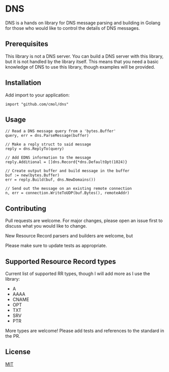 # DNS

DNS is a hands on library for DNS message parsing and building in Golang for
those who would like to control the details of DNS messages.

## Prerequisites

This library is not a DNS server. You can build a DNS server with this library,
but it is not handled by the library itself. This means that you need a basic
knowledge of DNS to use this library, though examples will be provided.

## Installation

Add import to your application:

```
import "github.com/cmol/dns"
```

## Usage

```golang
// Read a DNS message query from a 'bytes.Buffer'
query, err = dns.ParseMessage(buffer)

// Make a reply struct to said message
reply = dns.ReplyTo(query)

// Add EDNS information to the message
reply.Additional = []dns.Record{*dns.DefaultOpt(1024)}

// Create output buffer and build message in the buffer
buf := new(bytes.Buffer)
err = reply.Build(buf, dns.NewDomains())

// Send out the message on an existing remote connection
n, err = connection.WriteToUDP(buf.Bytes(), remoteAddr)
```

## Contributing
Pull requests are welcome. For major changes, please open an issue first to
discuss what you would like to change.

New Resource Record parsers and builders are welcome, but 

Please make sure to update tests as appropriate.


## Supported Resource Record types

Current list of supported RR types, though I will add more as I use the
library:

 - A
 - AAAA
 - CNAME
 - OPT
 - TXT
 - SRV
 - PTR

More types are welcome! Please add tests and references to the standard in the
PR.

## License
[MIT](https://choosealicense.com/licenses/mit/)
